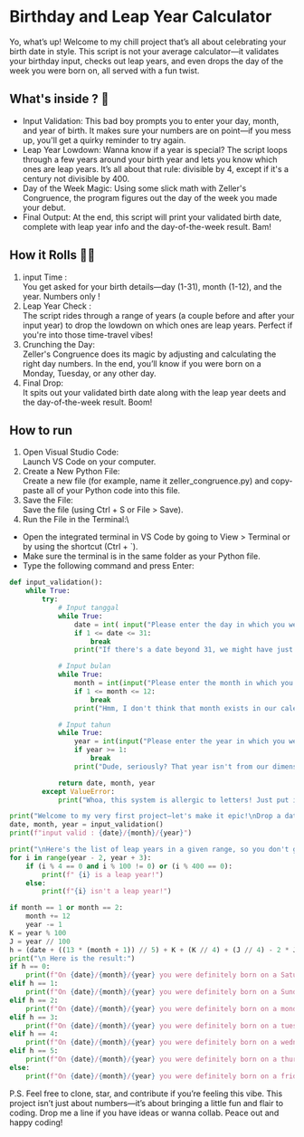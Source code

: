 # Birthday and Leap Year Calculator
Yo, what’s up! Welcome to my chill project that’s all about celebrating your birth date in style. This script is not your average calculator—it validates your birthday input, checks out leap years, and even drops the day of the week you were born on, all served with a fun twist.
## What's inside ? 🔎

- Input Validation:
  This bad boy prompts you to enter your day, month, and year of birth. It makes sure your numbers are on point—if you mess up, you'll get a quirky reminder to try again.
- Leap Year Lowdown:
  Wanna know if a year is special? The script loops through a few years around your birth year and lets you know which ones are leap years. It’s all about that rule: divisible by 4, except if it's a century not divisible by 400.
- Day of the Week Magic:
  Using some slick math with Zeller's Congruence, the program figures out the day of the week you made your debut.
- Final Output:
  At the end, this script will print your validated birth date, complete with leap year info and the day-of-the-week result. Bam!
## How it Rolls 👨‍💻
1. input Time : \
You get asked for your birth details—day (1-31), month (1-12), and the year. Numbers only !
2. Leap Year Check : \
The script rides through a range of years (a couple before and after your input year) to drop the lowdown on which ones are leap years. Perfect if you're into those time-travel vibes!
3. Crunching the Day: \
Zeller's Congruence does its magic by adjusting and calculating the right day numbers. In the end, you’ll know if you were born on a Monday, Tuesday, or any other day.
4. Final Drop: \
It spits out your validated birth date along with the leap year deets and the day-of-the-week result. Boom!
## How to run
1. Open Visual Studio Code:\
Launch VS Code on your computer.
2. Create a New Python File:\
Create a new file (for example, name it zeller_congruence.py) and copy-paste all of your Python code into this file.
4. Save the File:\
Save the file (using Ctrl + S or File > Save).
5. Run the File in the Terminal:\
- Open the integrated terminal in VS Code by going to View > Terminal or by using the shortcut (Ctrl +  `).
- Make sure the terminal is in the same folder as your Python file.
- Type the following command and press Enter:

```python
def input_validation():
    while True:
        try:
            # Input tanggal
            while True:
                date = int( input("Please enter the day in which you were born (1-31): "))
                if 1 <= date <= 31:
                    break
                print("If there's a date beyond 31, we might have just entered the multiverse calendar!")

            # Input bulan
            while True:
                month = int(input("Please enter the month in which you were born (1-12): "))
                if 1 <= month <= 12:
                    break
                print("Hmm, I don't think that month exists in our calendar system. Try entering the correct one!")

            # Input tahun
            while True:
                year = int(input("Please enter the year in which you were born: "))
                if year >= 1:
                    break
                print("Dude, seriously? That year isn't from our dimension, try again!")

            return date, month, year
        except ValueError:
            print("Whoa, this system is allergic to letters! Just put in numbers so it doesn't crash!")

print("Welcome to my very first project—let's make it epic!\nDrop a date, and I'll guess your birthday and whether it was a leap year!")
date, month, year = input_validation()
print(f"input valid : {date}/{month}/{year}")

print("\nHere's the list of leap years in a given range, so you don't get lost planning ur jumps!")
for i in range(year - 2, year + 3):
    if (i % 4 == 0 and i % 100 != 0) or (i % 400 == 0):
        print(f" {i} is a leap year!")
    else:
        print(f"{i} isn't a leap year!")

if month == 1 or month == 2:
    month += 12
    year -= 1
K = year % 100
J = year // 100
h = (date + ((13 * (month + 1)) // 5) + K + (K // 4) + (J // 4) - 2 * J) % 7
print("\n Here is the result:")
if h == 0:
    print(f"On {date}/{month}/{year} you were definitely born on a Saturday!")
elif h == 1:
    print(f"On {date}/{month}/{year} you were definitely born on a Sunday!")
elif h == 2:
    print(f"On {date}/{month}/{year} you were definitely born on a monday!")
elif h == 3:
    print(f"On {date}/{month}/{year} you were definitely born on a tuesday!")
elif h == 4:
    print(f"On {date}/{month}/{year} you were definitely born on a wednesday!")
elif h == 5:
    print(f"On {date}/{month}/{year} you were definitely born on a thursday!")
else:
    print(f"On {date}/{month}/{year} you were definitely born on a friday!")
```
P.S. Feel free to clone, star, and contribute if you’re feeling this vibe. This project isn’t just about numbers—it’s about bringing a little fun and flair to coding. Drop me a line if you have ideas or wanna collab. Peace out and happy coding!






